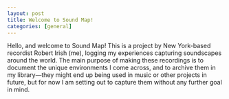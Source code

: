 ```yaml
---
layout: post
title: Welcome to Sound Map!
categories: [general]
---
```


Hello, and welcome to Sound Map! This is a project by New York-based recordist Robert Irish (me), logging my experiences capturing soundscapes around the world. The main purpose of making these recordings is to document the unique environments I come across, and to archive them in my library—they might end up being used in music or other projects in future, but for now I am setting out to capture them without any further goal in mind. <!--more-->
